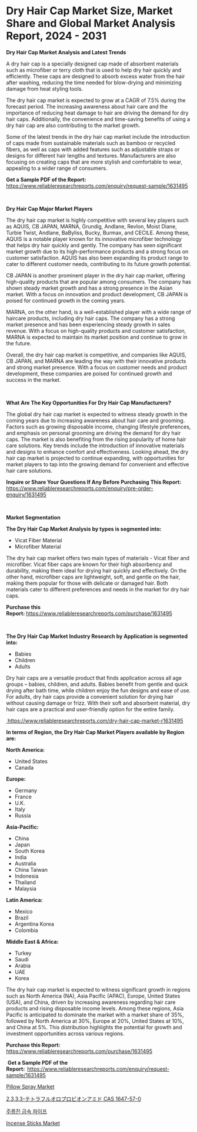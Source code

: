 <p><h1>Dry Hair Cap Market Size, Market Share and Global Market Analysis Report, 2024 - 2031</h1></p><p><strong>Dry Hair Cap Market Analysis and Latest Trends</strong></p>
<p><p>A dry hair cap is a specially designed cap made of absorbent materials such as microfiber or terry cloth that is used to help dry hair quickly and efficiently. These caps are designed to absorb excess water from the hair after washing, reducing the time needed for blow-drying and minimizing damage from heat styling tools.</p><p>The dry hair cap market is expected to grow at a CAGR of 7.5% during the forecast period. The increasing awareness about hair care and the importance of reducing heat damage to hair are driving the demand for dry hair caps. Additionally, the convenience and time-saving benefits of using a dry hair cap are also contributing to the market growth.</p><p>Some of the latest trends in the dry hair cap market include the introduction of caps made from sustainable materials such as bamboo or recycled fibers, as well as caps with added features such as adjustable straps or designs for different hair lengths and textures. Manufacturers are also focusing on creating caps that are more stylish and comfortable to wear, appealing to a wider range of consumers.</p></p>
<p><strong>Get a Sample PDF of the Report:&nbsp;</strong> <a href="https://www.reliableresearchreports.com/enquiry/request-sample/1631495">https://www.reliableresearchreports.com/enquiry/request-sample/1631495</a></p>
<p>&nbsp;</p>
<p><strong>Dry Hair Cap Major Market Players</strong></p>
<p><p>The dry hair cap market is highly competitive with several key players such as AQUIS, CB JAPAN, MARNA, Grundig, Andlane, Revlon, Moist Diane, Turbie Twist, Andlane, BaByliss, Bucky, Burmax, and CECILE. Among these, AQUIS is a notable player known for its innovative microfiber technology that helps dry hair quickly and gently. The company has seen significant market growth due to its high-performance products and a strong focus on customer satisfaction. AQUIS has also been expanding its product range to cater to different customer needs, contributing to its future growth potential.</p><p>CB JAPAN is another prominent player in the dry hair cap market, offering high-quality products that are popular among consumers. The company has shown steady market growth and has a strong presence in the Asian market. With a focus on innovation and product development, CB JAPAN is poised for continued growth in the coming years.</p><p>MARNA, on the other hand, is a well-established player with a wide range of haircare products, including dry hair caps. The company has a strong market presence and has been experiencing steady growth in sales revenue. With a focus on high-quality products and customer satisfaction, MARNA is expected to maintain its market position and continue to grow in the future.</p><p>Overall, the dry hair cap market is competitive, and companies like AQUIS, CB JAPAN, and MARNA are leading the way with their innovative products and strong market presence. With a focus on customer needs and product development, these companies are poised for continued growth and success in the market.</p></p>
<p>&nbsp;</p>
<p><strong>What Are The Key Opportunities For Dry Hair Cap Manufacturers?</strong></p>
<p><p>The global dry hair cap market is expected to witness steady growth in the coming years due to increasing awareness about hair care and grooming. Factors such as growing disposable income, changing lifestyle preferences, and emphasis on personal grooming are driving the demand for dry hair caps. The market is also benefiting from the rising popularity of home hair care solutions. Key trends include the introduction of innovative materials and designs to enhance comfort and effectiveness. Looking ahead, the dry hair cap market is projected to continue expanding, with opportunities for market players to tap into the growing demand for convenient and effective hair care solutions.</p></p>
<p><strong>Inquire or Share Your Questions If Any Before Purchasing This Report:</strong> <a href="https://www.reliableresearchreports.com/enquiry/pre-order-enquiry/1631495">https://www.reliableresearchreports.com/enquiry/pre-order-enquiry/1631495</a></p>
<p>&nbsp;</p>
<p><strong>Market Segmentation</strong></p>
<p><strong>The Dry Hair Cap Market Analysis by types is segmented into:</strong></p>
<p><ul><li>Vicat Fiber Material</li><li>Microfiber Material</li></ul></p>
<p><p>The dry hair cap market offers two main types of materials - Vicat fiber and microfiber. Vicat fiber caps are known for their high absorbency and durability, making them ideal for drying hair quickly and effectively. On the other hand, microfiber caps are lightweight, soft, and gentle on the hair, making them popular for those with delicate or damaged hair. Both materials cater to different preferences and needs in the market for dry hair caps.</p></p>
<p><strong>Purchase this Report:&nbsp;</strong><a href="https://www.reliableresearchreports.com/purchase/1631495">https://www.reliableresearchreports.com/purchase/1631495</a></p>
<p>&nbsp;</p>
<p><strong>The Dry Hair Cap Market Industry Research by Application is segmented into:</strong></p>
<p><ul><li>Babies</li><li>Children</li><li>Adults</li></ul></p>
<p><p>Dry hair caps are a versatile product that finds application across all age groups – babies, children, and adults. Babies benefit from gentle and quick drying after bath time, while children enjoy the fun designs and ease of use. For adults, dry hair caps provide a convenient solution for drying hair without causing damage or frizz. With their soft and absorbent material, dry hair caps are a practical and user-friendly option for the entire family.</p></p>
<p><a href="https://www.reliableresearchreports.com/dry-hair-cap-market-r1631495">&nbsp;https://www.reliableresearchreports.com/dry-hair-cap-market-r1631495</a></p>
<p><strong>In terms of Region, the Dry Hair Cap Market Players available by Region are:</strong></p>
<p>
    <p> <strong> North America: </strong>
        <ul>
            <li>United States</li>
            <li>Canada</li>
        </ul>
        </p> 
    <p> <strong> Europe: </strong>
        <ul>
            <li>Germany</li>
            <li>France</li>
            <li>U.K.</li>
            <li>Italy</li>
            <li>Russia</li>
        </ul>
        </p> 
    <p> <strong> Asia-Pacific: </strong>
        <ul>
            <li>China</li>
            <li>Japan</li>
            <li>South Korea</li>
            <li>India</li>
            <li>Australia</li>
            <li>China Taiwan</li>
            <li>Indonesia</li>
            <li>Thailand</li>
            <li>Malaysia</li>
        </ul>
        </p> 
    <p> <strong> Latin America: </strong>
        <ul>
            <li>Mexico</li>
            <li>Brazil</li>
            <li>Argentina Korea</li>
            <li>Colombia</li>
        </ul>
        </p> 
    <p> <strong> Middle East & Africa: </strong>
        <ul>
            <li>Turkey</li>
            <li>Saudi</li>
            <li>Arabia</li>
            <li>UAE</li>
            <li>Korea</li>
        </ul>
    </p>
    </p>
<p><p>The dry hair cap market is expected to witness significant growth in regions such as North America (NA), Asia Pacific (APAC), Europe, United States (USA), and China, driven by increasing awareness regarding hair care products and rising disposable income levels. Among these regions, Asia Pacific is anticipated to dominate the market with a market share of 35%, followed by North America at 30%, Europe at 20%, United States at 10%, and China at 5%. This distribution highlights the potential for growth and investment opportunities across various regions.</p></p>
<p><strong>Purchase this Report: </strong><a href="https://www.reliableresearchreports.com/purchase/1631495">https://www.reliableresearchreports.com/purchase/1631495</a></p>
<p>&nbsp;<strong>Get a Sample PDF of the Report:&nbsp;&nbsp;</strong><a href="https://www.reliableresearchreports.com/enquiry/request-sample/1631495">https://www.reliableresearchreports.com/enquiry/request-sample/1631495</a></p>
<p><strong></strong></p>
<p><p><a href="https://github.com/HenrietteMills1/Market-Research-Report-List-1/blob/main/pillow-spray-market.md">Pillow Spray Market</a></p><p><a href="https://github.com/LuzHills1972/Market-Research-Report-List-1/blob/main/6271151143149.md">2,3,3,3-テトラフルオロプロピオンアミド CAS 1647-57-0</a></p><p><a href="https://github.com/HarrisonKitto2022/Market-Research-Report-List-1/blob/main/8076687150893.md">주름진 금속 파이프</a></p><p><a href="https://github.com/marthawweekle/Market-Research-Report-List-1/blob/main/incense-sticks-market.md">Incense Sticks Market</a></p></p>